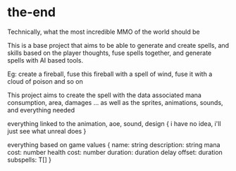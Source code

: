 # the-end

Technically, what the most incredible MMO of the world should be

This is a base project that aims to be able to generate and create spells, and skills
based on the player thoughts, fuse spells together, and generate spells with AI based tools.

Eg: create a fireball, fuse this fireball with a spell of wind, fuse it with a cloud of poison
and so on

This project aims to create the spell with the data associated mana consumption, area, damages ...
as well as the sprites, animations, sounds, and everything needed

everything linked to the animation, aoe, sound, design
{
i have no idea, i'll just see what unreal does
}

everything based on game values
<T>{
name: string
description: string
mana cost: number
health cost: number
duration: duration
delay offset: duration
subspells: T[]
}
